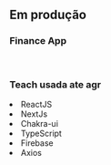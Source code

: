 ## Em produção

### Finance App

<br/>

### Teach usada ate agr

<li>ReactJS</li>
<li>NextJs</li>
<li>Chakra-ui</li>
<li>TypeScript</li>
<li>Firebase</li>
<li>Axios</li>